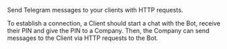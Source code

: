 Send Telegram messages to your clients with HTTP requests.

To establish a connection, a Client should start a chat with the Bot, receive their PIN and give the PIN to a Company. Then, the Company can send messages to the Client via HTTP requests to the Bot.
